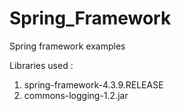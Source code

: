 # Spring_Framework
Spring framework examples

Libraries used : 

1. spring-framework-4.3.9.RELEASE
2. commons-logging-1.2.jar

